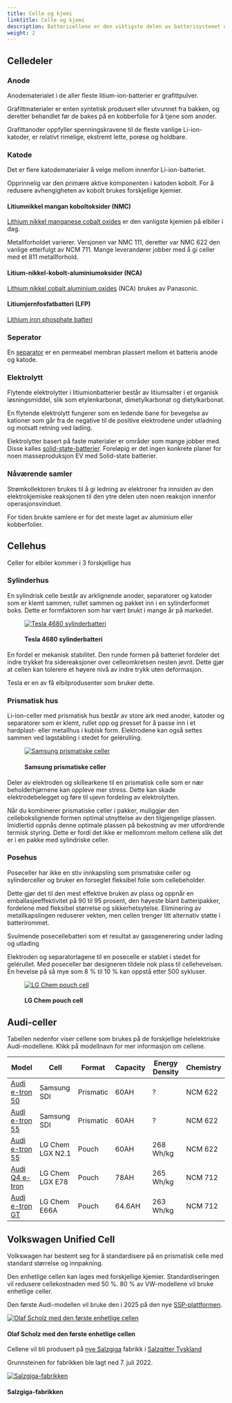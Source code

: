 ```yaml
---
title: Celle og kjemi
linktitle: Celle og kjemi
description: Battericellene er den viktigste delen av batterisystemet og den viktigste faktoren både for kostnad og ytelse på elbiler.
weight: 2
---
```

<!-- markdownlint-disable MD033 -->
## Celledeler

### Anode

Anodematerialet i de aller fleste litium-ion-batterier er grafittpulver.

Grafittmaterialer er enten syntetisk produsert eller utvunnet fra bakken, og deretter behandlet før de bakes på en kobberfolie for å tjene som anoder.

Grafittanoder oppfyller spenningskravene til de fleste vanlige Li-ion-katoder, er relativt rimelige, ekstremt lette, porøse og holdbare.

### Katode

Det er flere katodematerialer å velge mellom innenfor Li-ion-batteriet.

Opprinnelig var den primære aktive komponenten i katoden kobolt. For å redusere avhengigheten av kobolt brukes forskjellige kjemier.

#### Litiumnikkel mangan koboltoksider (NMC)

[Lithium nikkel manganese cobalt oxides](https://en.wikipedia.org/wiki/Lithium_nickel_manganese_cobalt_oxides) er den vanligste kjemien på elbiler i dag.

Metallforholdet varierer. Versjonen var NMC 111, deretter var NMC 622 den vanlige etterfulgt av NCM 711. Mange leverandører jobber med å gi celler med et 811 metallforhold.

#### Litium-nikkel-kobolt-aluminiumoksider (NCA)

[Lithium nikkel cobalt aluminium oxides](https://en.wikipedia.org/wiki/Lithium_nickel_cobalt_aluminum_oxides) (NCA) brukes av Panasonic.

#### Litiumjernfosfatbatteri (LFP)

[Lithium iron phosphate batteri](https://en.wikipedia.org/wiki/Lithium_iron_phosphate_battery)

### Seperator

En [separator](https://en.wikipedia.org/wiki/Separator_(electricity)) er en permeabel membran plassert mellom et batteris anode og katode.

### Elektrolytt

Flytende elektrolytter i litiumionbatterier består av litiumsalter i et organisk løsningsmiddel, slik som etylenkarbonat, dimetylkarbonat og dietylkarbonat.

En flytende elektrolytt fungerer som en ledende bane for bevegelse av kationer som går fra de negative til de positive elektrodene under utladning og motsatt retning ved lading.

Elektrolytter basert på faste materialer er områder som mange jobber med. Disse kalles [solid-state-batterier](https://en.wikipedia.org/wiki/Solid-state_battery). Foreløpig er det ingen konkrete planer for noen masseproduksjon EV med Solid-state batterier.

### Nåværende samler

 Strømkollektoren brukes til å gi ledning av elektroner fra innsiden av den elektrokjemiske reaksjonen til den ytre delen uten noen reaksjon innenfor operasjonsvinduet.

 For tiden brukte samlere er for det meste laget av aluminium eller kobberfolier.

## Cellehus

Celler for elbiler kommer i 3 forskjellige hus

### Sylinderhus

En sylindrisk celle består av arklignende anoder, separatorer og katoder som er klemt sammen, rullet sammen og pakket inn i en sylinderformet boks. Dette er formfaktoren som har vært brukt i mange år på markedet.

<figure>
    <a href="https://media.electrichasgoneaudi.net/multimedia/technology/battery/cell/cylinder4680.jpg">
        <img src="https://media.electrichasgoneaudi.net/multimedia/technology/battery/cell/cylinder4680s.jpg"
        alt="Tesla 4680 sylinderbatteri" title="Tesla 4680 sylinderbatteri">
    </a>
    <figcaption><h4>Tesla 4680 sylinderbatteri</h4></figcaption>
</figure>

En fordel er mekanisk stabilitet. Den runde formen på batteriet fordeler det indre trykket fra sidereaksjoner over celleomkretsen nesten jevnt. Dette gjør at cellen kan tolerere et høyere nivå av indre trykk uten deformasjon.

Tesla er en av få elbilprodusenter som bruker dette.

### Prismatisk hus

Li-ion-celler med prismatisk hus består av store ark med anoder, katoder og separatorer som er klemt, rullet opp og presset for å passe inn i et hardplast- eller metallhus i kubisk form. Elektrodene kan også settes sammen ved lagstabling i stedet for gelérulling.

<figure>
    <a href="https://media.electrichasgoneaudi.net/multimedia/technology/battery/cell/samsungprismatic.jpg">
        <img src="https://media.electrichasgoneaudi.net/multimedia/technology/battery/cell/samsungprismatics.jpg"
        alt="Samsung prismatiske celler" title="Samsung prismatiske celler">
    </a>
    <figcaption><h4>Samsung prismatiske celler</h4></figcaption>
</figure>

Deler av elektroden og skillearkene til en prismatisk celle som er nær beholderhjørnene kan oppleve mer stress. Dette kan skade elektrodebelegget og føre til ujevn fordeling av elektrolytten.

Når du kombinerer prismatiske celler i pakker, muliggjør den cellebokslignende formen optimal utnyttelse av den tilgjengelige plassen. Imidlertid oppnås denne optimale plassen på bekostning av mer utfordrende termisk styring. Dette er fordi det ikke er mellomrom mellom cellene slik det er i en pakke med sylindriske celler.

### Posehus

Poseceller har ikke en stiv innkapsling som prismatiske celler og sylinderceller og bruker en forseglet fleksibel folie som cellebeholder.

Dette gjør det til den mest effektive bruken av plass og oppnår en emballasjeeffektivitet på 90 til 95 prosent, den høyeste blant batteripakker, fordelene med fleksibel størrelse og sikkerhetsytelse. Eliminering av metallkapslingen reduserer vekten, men cellen trenger litt alternativ støtte i batterirommet.

Svulmende posecellebatteri som et resultat av gassgenerering under lading og utlading

Elektroden og separatorlagene til en posecelle er stablet i stedet for gelérullet. Med poseceller bør designeren tildele nok plass til cellehevelsen. En hevelse på så mye som 8 % til 10 % kan oppstå etter 500 sykluser.

<figure>
    <a href="https://media.electrichasgoneaudi.net/multimedia/technology/battery/cell/lgchenx21.jpg">
        <img src="https://media.electrichasgoneaudi.net/multimedia/technology/battery/cell/lgchenx21s.jpg"
        alt="LG Chem pouch cell" title="LG Chem pouch cell">
    </a>
    <figcaption><h4>LG Chem pouch cell</h4></figcaption>
</figure>

## Audi-celler

Tabellen nedenfor viser cellene som brukes på de forskjellige helelektriske Audi-modellene. Klikk på modellnavn
for mer informasjon om cellene.

| Model | Cell | Format | Capacity | Energy Density | Chemistry|
|-----|------|-----|------|------|------|
| [Audi e-tron 50](../../../models/e-tron/drivetrain/battery/#cell-technology) | Samsung SDI | Prismatic | 60AH | ? | NCM 622 |
| [Audi e-tron 55](../../../models/e-tron/drivetrain/battery/#cell-technology) | Samsung SDI | Prismatic | 60AH | ? | NCM 622 |
| [Audi e-tron 55](../../../models/e-tron/drivetrain/battery/#cell-technology) | LG Chem LGX N2.1 | Pouch | 60AH | 268 Wh/kg | NCM 622 |
| [Audi Q4 e-tron](../../../models/q4-e-tron/drivetrain/battery/#battery-cells) | LG Chem LGX E78 | Pouch | 78AH | 265 Wh/kg | NCM 712 |
| [Audi e-tron GT](../../../models/e-tron-gt/drivetrain/battery/#cell-technology) | LG Chem E66A | Pouch | 64.6AH | 263 Wh/kg | NCM 712 |

## Volkswagen Unified Cell

Volkswagen har bestemt seg for å standardisere på en prismatisk celle med standard størrelse og innpakning.

Den enhetlige cellen kan lages med forskjellige kjemier. Standardiseringen vil redusere cellekostnaden med 50 %. 80 % av VW-modellene vil bruke enhetlige celler.

Den første Audi-modellen vil bruke den i 2025 på den nye [SSP-plattformen](../../bev-platforms/ssp/).

<figur>
    <a href="https://media.electrichasgoneaudi.net/multimedia/technology/battery/cell/unifiedcell1.jpg">
        <img src="https://media.electrichasgoneaudi.net/multimedia/technology/battery/cell/unifiedcell1s.jpg"
        alt="Olaf Scholz med den første enhetlige cellen" title="Olaf Scholz med den første enhetlige cellen">
    </a>
    <figcaption><h4>Olaf Scholz med den første enhetlige cellen</h4></figcaption>
</figur>

Cellene vil bli produsert på [nye Salzgiga](https://www.volkswagen-newsroom.com/en/press-releases/ground-breaking-in-salzgitter-volkswagen-enters-global-battery-business-with-powerco-8050) fabrikk i [Salzgitter Tyskland](https://www.google.com/maps/@52.1896961,10.442521,878m/)

Grunnsteinen for fabrikken ble lagt ned 7. juli 2022.

<figur>
    <a href="https://media.electrichasgoneaudi.net/multimedia/technology/battery/cell/salzgiga1.jpg">
        <img src="https://media.electrichasgoneaudi.net/multimedia/technology/battery/cell/salzgiga1s.jpg"
        alt="Salzgiga-fabrikken" title="Salzgiga-fabrikken">
    </a>
    <figcaption><h4>Salzgiga-fabrikken</h4></figcaption>
</figur>
